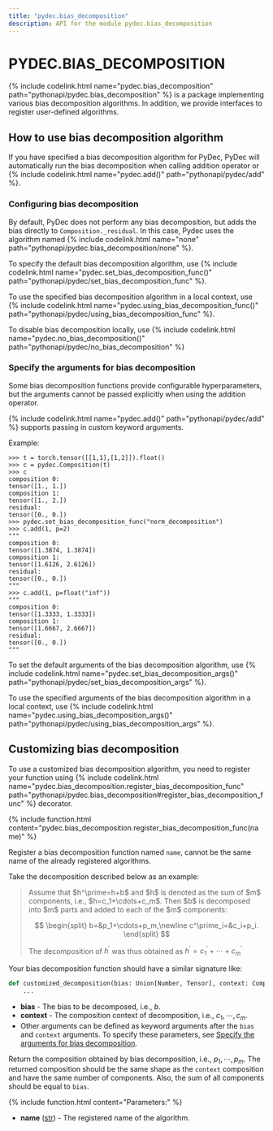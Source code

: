```yaml
---
title: "pydec.bias_decomposition"
description: API for the module pydec.bias_decomposition
---
```


# PYDEC.BIAS_DECOMPOSITION

{% include codelink.html name="pydec.bias_decomposition" path="pythonapi/pydec.bias_decomposition" %} is a package implementing various bias decomposition algorithms. In addition, we provide interfaces to register user-defined algorithms.

## How to use bias decomposition algorithm

If you have specified a bias decomposition algorithm for PyDec, PyDec will automatically run the bias decomposition when calling addition operator or {% include codelink.html name="pydec.add()" path="pythonapi/pydec/add" %}.


### Configuring bias decomposition

By default, PyDec does not perform any bias decomposition, but adds the bias directly to `Composition._residual`. In this case, Pydec uses the algorithm named {% include codelink.html name="none" path="pythonapi/pydec.bias_decomposition/none" %}.

To specify the default bias decomposition algorithm, use {% include codelink.html name="pydec.set_bias_decomposition_func()" path="pythonapi/pydec/set_bias_decomposition_func" %}.

To use the specified bias decomposition algorithm in a local context, use {% include codelink.html name="pydec.using_bias_decomposition_func()" path="pythonapi/pydec/using_bias_decomposition_func" %}.

To disable bias decomposition locally, use {% include codelink.html name="pydec.no_bias_decomposition()" path="pythonapi/pydec/no_bias_decomposition" %}

### Specify the arguments for bias decomposition

Some bias decomposition functions provide configurable hyperparameters, but the arguments cannot be passed explicitly when using the addition operator.

{% include codelink.html name="pydec.add()" path="pythonapi/pydec/add" %} supports passing in custom keyword arguments.

Example:
```
>>> t = torch.tensor([[1,1],[1,2]]).float() 
>>> c = pydec.Composition(t)
>>> c
composition 0:
tensor([1., 1.])
composition 1:
tensor([1., 2.])
residual:
tensor([0., 0.])
>>> pydec.set_bias_decomposition_func("norm_decomposition")
>>> c.add(1, p=2)
"""
composition 0:
tensor([1.3874, 1.3874])
composition 1:
tensor([1.6126, 2.6126])
residual:
tensor([0., 0.])
"""
>>> c.add(1, p=float("inf"))
"""
composition 0:
tensor([1.3333, 1.3333])
composition 1:
tensor([1.6667, 2.6667])
residual:
tensor([0., 0.])
"""
```

To set the default arguments of the bias decomposition algorithm, use {% include codelink.html name="pydec.set_bias_decomposition_args()" path="pythonapi/pydec/set_bias_decomposition_args" %}.

To use the specified arguments of the bias decomposition algorithm in a local context, use {% include codelink.html name="pydec.using_bias_decomposition_args()" path="pythonapi/pydec/using_bias_decomposition_args" %}.

## Customizing bias decomposition

To use a customized bias decomposition algorithm, you need to register your function using {% include codelink.html name="pydec.bias_decomposition.register_bias_decomposition_func" path="pythonapi/pydec.bias_decomposition#register_bias_decomposition_func" %} decorator.

{% include function.html content="pydec.bias_decomposition.register_bias_decomposition_func(name)" %}

Register a bias decomposition function named `name`, cannot be the same name of the already registered algorithms.

Take the decomposition described below as an example:

<blockquote>
Assume that $h^\prime=h+b$ and $h$ is denoted as the sum of $m$ components, i.e., $h=c_1+\cdots+c_m$. Then $b$ is decomposed into $m$ parts and added to each of the $m$ components:

$$
\begin{split}
b=&p_1+\cdots+p_m,\newline
c^\prime_i=&c_i+p_i.
\end{split}
$$

The decomposition of $h^\prime$ was thus obtained as $h^\prime=c^\prime_1+\cdots+c^\prime_m$
</blockquote>

Your bias decomposition function should have a similar signature like:
```python
def customized_decomposition(bias: Union[Number, Tensor], context: Composition) -> Composition:
    ...
```

* **bias** - The bias to be decomposed, i.e., $b$.
* **context** - The composition context of decomposition, i.e., $c_1,\cdots,c_m$.
* Other arguments can be defined as keyword arguments after the `bias` and `context` arguments. To specify these parameters, see [Specify the arguments for bias decomposition](#specify-the-arguments-for-bias-decomposition).

Return the composition obtained by bias decomposition, i.e., $p_1,\cdots,p_m$. The returned composition should be the same shape as the `context` composition and have the same number of components. Also, the sum of all components should be equal to `bias`.

{% include function.html content="Parameters:" %}

* **name** ([str](https://docs.python.org/3/library/stdtypes.html#str)) - The registered name of the algorithm.